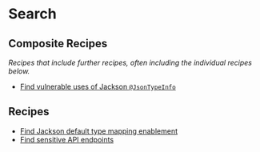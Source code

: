 # Search

## Composite Recipes

_Recipes that include further recipes, often including the individual recipes below._

* [Find vulnerable uses of Jackson `@JsonTypeInfo`](./findvulnerablejacksonjsontypeinfo.md)

## Recipes

* [Find Jackson default type mapping enablement](./findjacksondefaulttypemapping.md)
* [Find sensitive API endpoints](./findsensitiveapiendpoints.md)


